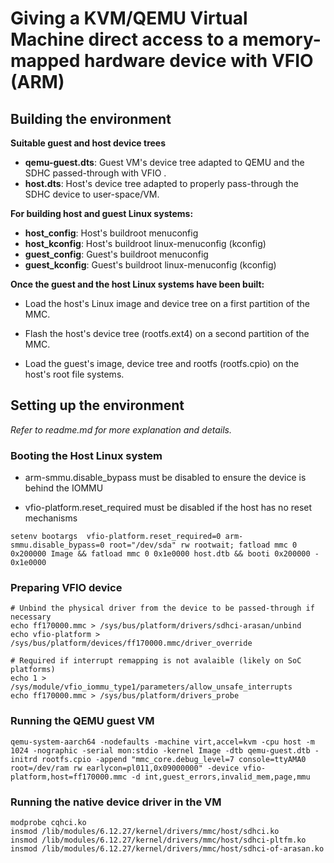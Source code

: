 # Giving a KVM/QEMU Virtual Machine direct access to a memory-mapped hardware device with VFIO (ARM)



## Building the environment

**Suitable guest and host device trees**

- **qemu-guest.dts**: Guest VM's device tree adapted to QEMU and the SDHC passed-through with VFIO .
- **host.dts**: Host's device tree adapted to properly pass-through the SDHC device to user-space/VM.

**For building host and guest Linux systems:**

- **host_config**: Host's buildroot menuconfig
- **host_kconfig**: Host's buildroot linux-menuconfig (kconfig)
- **guest_config**: Guest's buildroot menuconfig
- **guest_kconfig**: Guest's buildroot linux-menuconfig (kconfig)

**Once the guest and the host Linux systems have been built:**

- Load the host's Linux image and device tree on a first partition of the MMC. 

- Flash the host's device tree (rootfs.ext4) on a second partition of the MMC.

- Load the guest's image, device tree and rootfs (rootfs.cpio) on the host's root file systems.

  

## Setting up the environment

*Refer to readme.md for more explanation and details.*

### Booting the Host Linux system

- arm-smmu.disable_bypass must be disabled to ensure the device is behind the IOMMU

- vfio-platform.reset_required must be disabled if the host has no reset mechanisms

```
setenv bootargs  vfio-platform.reset_required=0 arm-smmu.disable_bypass=0 root="/dev/sda" rw rootwait; fatload mmc 0 0x200000 Image && fatload mmc 0 0x1e0000 host.dtb && booti 0x200000 - 0x1e0000
```

### Preparing VFIO device
```shell
# Unbind the physical driver from the device to be passed-through if necessary
echo ff170000.mmc > /sys/bus/platform/drivers/sdhci-arasan/unbind
echo vfio-platform > /sys/bus/platform/devices/ff170000.mmc/driver_override

# Required if interrupt remapping is not avalaible (likely on SoC platforms)
echo 1 > /sys/module/vfio_iommu_type1/parameters/allow_unsafe_interrupts
echo ff170000.mmc > /sys/bus/platform/drivers_probe
```

### Running the QEMU guest VM
```shell
qemu-system-aarch64 -nodefaults -machine virt,accel=kvm -cpu host -m 1024 -nographic -serial mon:stdio -kernel Image -dtb qemu-guest.dtb -initrd rootfs.cpio -append "mmc_core.debug_level=7 console=ttyAMA0 root=/dev/ram rw earlycon=pl011,0x09000000" -device vfio-platform,host=ff170000.mmc -d int,guest_errors,invalid_mem,page,mmu
```

### Running the native device driver in the VM

```shell
modprobe cqhci.ko
insmod /lib/modules/6.12.27/kernel/drivers/mmc/host/sdhci.ko
insmod /lib/modules/6.12.27/kernel/drivers/mmc/host/sdhci-pltfm.ko
insmod /lib/modules/6.12.27/kernel/drivers/mmc/host/sdhci-of-arasan.ko
```